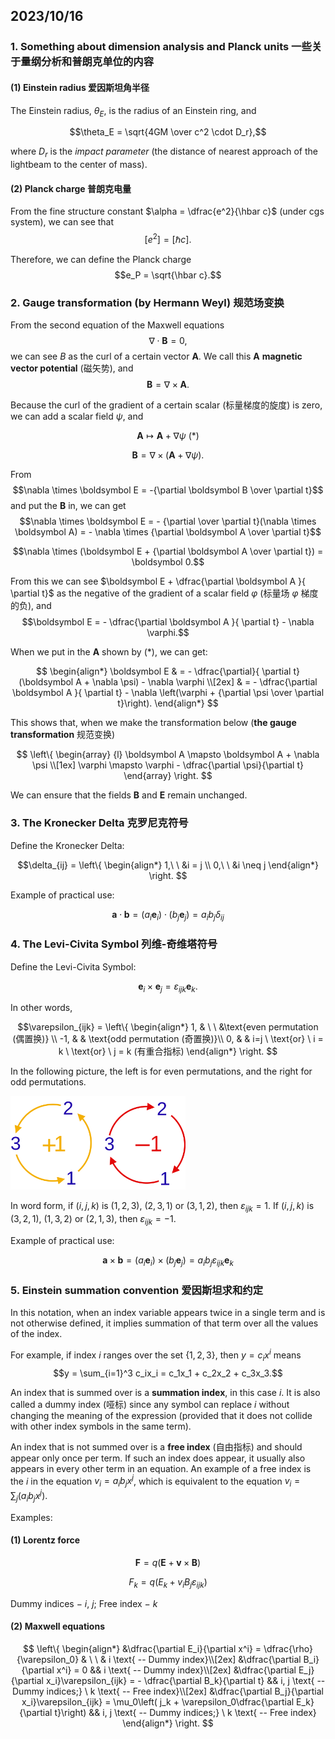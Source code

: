 ## 2023/10/16

### 1. Something about dimension analysis and Planck units 一些关于量纲分析和普朗克单位的内容

#### (1) Einstein radius 爱因斯坦角半径

The Einstein radius, $\theta_E$,  is the radius of an Einstein ring, and

$$\theta_E = \sqrt{4GM \over c^2 \cdot D_r},$$

where $D_r$ is the *impact parameter* (the distance of nearest approach of the lightbeam to the center of mass).

#### (2) Planck charge 普朗克电量

From the fine structure constant $\alpha = \dfrac{e^2}{\hbar c}$ (under $\text{cgs}$ system), we can see that $$[e^2] = [\hbar c].$$

Therefore, we can define the Planck charge $$e_P = \sqrt{\hbar c}.$$

### 2. Gauge transformation (by Hermann Weyl) 规范场变换

From the second equation of the Maxwell equations $$\nabla \cdot \boldsymbol B = 0,$$ we can see $B$ as the curl of a certain vector $\boldsymbol A$. We call this $\boldsymbol A$ **magnetic vector potential** (磁矢势), and $$\boldsymbol B  = \nabla \times \boldsymbol A.$$

Because the curl of the gradient of a certain scalar (标量梯度的旋度) is zero, we can add a scalar field $\psi$, and 

$$\boldsymbol A \mapsto \boldsymbol A + \nabla \psi \  (*)$$

$$\boldsymbol B  = \nabla \times (\boldsymbol A + \nabla \psi).$$

From $$\nabla \times \boldsymbol E = -{\partial \boldsymbol B \over \partial t}$$ and put the $\boldsymbol B$ in, we can get $$\nabla \times \boldsymbol E = - {\partial \over \partial t}(\nabla \times \boldsymbol A) = - \nabla \times {\partial \boldsymbol A \over \partial t}$$

$$\nabla \times (\boldsymbol E + {\partial \boldsymbol A \over \partial t}) = \boldsymbol 0.$$

From this we can see $\boldsymbol E + \dfrac{\partial \boldsymbol A }{ \partial t}$ as the negative of the gradient of a scalar field $\varphi$ (标量场 $\varphi$ 梯度的负), and $$\boldsymbol E = - \dfrac{\partial \boldsymbol A }{ \partial t} - \nabla \varphi.$$

When we put in the $\boldsymbol A$ shown by $(*)$, we can get:

$$
\begin{align*}
\boldsymbol E & = - \dfrac{\partial}{ \partial t}(\boldsymbol A + \nabla \psi) - \nabla \varphi \\[2ex]
& = - \dfrac{\partial \boldsymbol A }{ \partial t} - \nabla \left(\varphi + {\partial \psi \over \partial t}\right).
\end{align*}
$$

This shows that, when we make the transformation below (**the gauge transformation** 规范变换)

$$
\left\{
\begin{array} {l}
\boldsymbol A \mapsto \boldsymbol A + \nabla \psi \\[1ex]
\varphi \mapsto \varphi - \dfrac{\partial \psi}{\partial t}
\end{array}
\right.
$$

We can ensure that the fields $\boldsymbol B$ and $\boldsymbol E$ remain unchanged.

### 3. The Kronecker Delta 克罗尼克符号

Define the Kronecker Delta:

$$\delta_{ij} = \left\{
\begin{align*}
1,\ \ &i = j \\
0,\ \ &i \neq j
\end{align*}
\right.
$$

Example of practical use:

$$\boldsymbol a \cdot \boldsymbol b = (a_i \boldsymbol e_i) \cdot (b_j \boldsymbol e_j) = a_ib_j \delta_{ij}$$

### 4. The Levi-Civita Symbol 列维-奇维塔符号

Define the Levi-Civita Symbol:

$$\boldsymbol e_i \times \boldsymbol e_j = \varepsilon_{ijk} \boldsymbol e_k.$$

In other words,

$$\varepsilon_{ijk} = \left\{
\begin{align*}
1, & \ \ &\text{even permutation (偶置换)}  \\
-1, & & \text{odd permutation (奇置换)}\\
0, & & i=j \ \text{or} \ i = k \ \text{or} \ j = k  (有重合指标)
\end{align*}
\right.
$$

In the following picture, the left is for even permutations, and the right for odd permutations.

<img alt="Levi-Civita Symbol" src="../assets/Levi-Civita_Symbol.png" height=150>

In word form, if $(i,j,k)$ is $(1,2,3)$, $(2,3,1)$ or $(3,1,2)$, then $\varepsilon_{ijk} = 1$. If $(i,j,k)$ is $(3,2,1)$, $(1,3,2)$ or $(2,1,3)$, then $\varepsilon_{ijk} = -1$.

Example of practical use:

$$\boldsymbol a \times \boldsymbol b = (a_i \boldsymbol e_i) \times (b_j \boldsymbol e_j) = a_ib_j \varepsilon_{ijk} \boldsymbol e_k$$

### 5. Einstein summation convention 爱因斯坦求和约定

In this notation, when an index variable appears twice in a single term and is not otherwise defined, it implies summation of that term over all the values of the index.

For example, if index $i$ ranges over the set $\{1, 2, 3\}$, then $y = c_ix^i$ means $$y = \sum_{i=1}^3 c_ix_i = c_1x_1 + c_2x_2 + c_3x_3.$$

An index that is summed over is a **summation index**, in this case $i$. It is also called a dummy index (哑标) since any symbol can replace $i$ without changing the meaning of the expression (provided that it does not collide with other index symbols in the same term).

An index that is not summed over is a **free index** (自由指标) and should appear only once per term.  If such an index does appear, it usually also appears in every other term in an equation. An example of a free index is the $i$ in the equation $v_i = a_i b_j x^j$, which is equivalent to the equation $v_i = \sum_j(a_i b_j x^j)$.

Examples:

#### (1) Lorentz force

$$\boldsymbol F = q(\boldsymbol E + \boldsymbol v \times \boldsymbol B)$$

$$F_k = q (E_k + v_i B_j \varepsilon_{ijk})$$

Dummy indices $-$ $i$, $j$; Free index $-$ $k$

#### (2) Maxwell equations

$$
\left\{
\begin{align*}
&\dfrac{\partial E_i}{\partial x^i} = \dfrac{\rho}{\varepsilon_0} & \ \ &  i \text{ -- Dummy index}\\[2ex]
&\dfrac{\partial B_i}{\partial x^i} = 0 && i \text{ -- Dummy index}\\[2ex]
&\dfrac{\partial E_j}{\partial x_i}\varepsilon_{ijk} = - \dfrac{\partial B_k}{\partial t} && i, j \text{ -- Dummy indices;} \ k \text{ -- Free index}\\[2ex]
&\dfrac{\partial B_j}{\partial x_i}\varepsilon_{ijk} = \mu_0\left( j_k + \varepsilon_0\dfrac{\partial E_k}{\partial t}\right) && i, j \text{ -- Dummy indices;} \ k \text{ -- Free index}
\end{align*}
\right.
$$
